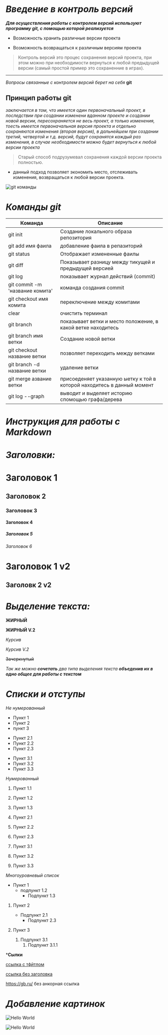# ***Введение в контроль версий***

***Для осуществления работы с контролем версий используют программу git, с помощью которой реализуется***

* Возможность хранить различные версии проекта

* Возможность возвращаться к различным версиям проекта

>Контроль версий это процес сохранения версий проекта, при этом можно при необходимости вернуться к любой предыдущей версии (самый простой пример это сохраненние в играх).
___

*Вопросы связанные с контролем версий берет на себя* **git**

## Принцип работы **git**

_заключается в том, что имеется один первоначальный проект, в последствии при создании изменени вданном проекте и создании новой версии, пересохраняется не весь проект, а только изменения, тоесть имеется первоначальная версия проекта и отдельно сохраняются изменения (вторая версия), в дальнейшем при создании третий, четвертой и т.д. версий, будут сохранятся каждый раз изменения, в случае необходимости можно будет вернуться к любой версии проекта_
>Старый способ подрузумевал сохранения каждой версии проекта полностью.

* данный подход позволяет экономить место, отслеживать изменения, возвращаться к любой версии проекта.

![git команды](/Gid_program/git_com.jpg)

***Команды git***
==

|Команда|Описание
| ------| ------|
|git init|Создание локального образа репозитория|
|git add имя фаила| добавление фаила в репазиторий|
|git status | Отображает измененные фаилы|
|git diff| Показывает разницу между тикущей и предыдущей версией|
|git log| показывает журнал действий (commit)|
|git commit -m 'название комита'| команда создания commit|
|git checkout имя комита| переключение между комитами|
|clear| очистить терминал|
|git branch| показывает ветки и место положение, в какой ветке находитесь|
|git branch имя ветки| Создание новой ветки|
|git checkout название ветки| позволяет переходить между ветками|
|git branch -d название ветки| удаление ветки|
|git merge азвание ветки| присоеденяет указанную ыетку к той в которой находитесь в данный момент|
|git log --graph| выводит и выделяет историю спомощью графа/дерева|




***Инструкция для работы с Markdown***
===
***Заголовки:***
===

# Заголовок 1 #
## Заголовок 2 ##
### Заголовок 3 ###
#### Заголовок 4 ####
##### Заголовок 5 ###### 
###### Заголовок 6 ######
Заголовок 1 v2
====
Заголовк 2 v2
------


***Выделение текста:***
===

__ЖИРНЫЙ__

**ЖИРНЫЙ V.2**

*Курсив* 

_Курсив V.2_

~~Зачеркнутый~~

*Так же можно __сочетать__ два типа выделения текста __объеденив их в одно общее для работы с текстом__*

***Списки и отступы***
===

*Не нумерованный*

- Пункт 1
- Пункт 2
- пункт 3

+ Пункт 2.1
+ Пункт 2.2
+ Пункт 2.3

* Пункт 3.1
* Пункт 3.2
* Пункт 3.3

*Нумерованный*

1. Пункт 1.1
2. Пункт 1.2
3. Пункт 1.3

1. Пункт 2.1
1. Пункт 2.2
1. Пункт 2.3

9. Пункт 3.1
7. Пункт 3.2
3. Пункт 3.3

*Многоуровневый список*

- Пункт 1
    - подпункт 1.2
        + Подпункт 1.3

1. Пункт 2
    + Подпункт 2.1
        - Подпункт 2.3

2. Пункт 3
    1. Подпункт 3.1
        1. Подпункт 3.1.1

***Сылки**

[ссылка c тфйтлом](https://gb.ru/ "GeekBrains")

[ссылка без заголовка](https://gb.ru/)

<https://gb.ru/> без анкорная ссылка

***Добавление картинок***
===

![Hello World](/Hello%20World.jpg)

![Hello World](/Hello%20World.jpg "Hello")



